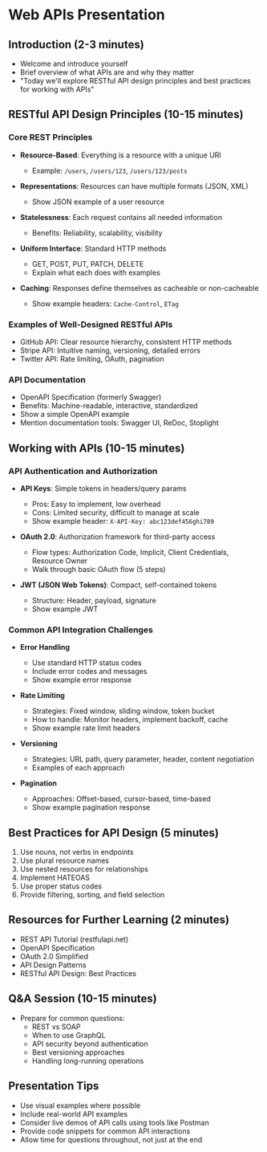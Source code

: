 # Web APIs Presentation

## Introduction (2-3 minutes)
- Welcome and introduce yourself
- Brief overview of what APIs are and why they matter
- "Today we'll explore RESTful API design principles and best practices for working with APIs"

## RESTful API Design Principles (10-15 minutes)

### Core REST Principles
- **Resource-Based**: Everything is a resource with a unique URI
  - Example: `/users`, `/users/123`, `/users/123/posts`
  
- **Representations**: Resources can have multiple formats (JSON, XML)
  - Show JSON example of a user resource

- **Statelessness**: Each request contains all needed information
  - Benefits: Reliability, scalability, visibility

- **Uniform Interface**: Standard HTTP methods
  - GET, POST, PUT, PATCH, DELETE
  - Explain what each does with examples

- **Caching**: Responses define themselves as cacheable or non-cacheable
  - Show example headers: `Cache-Control`, `ETag`

### Examples of Well-Designed RESTful APIs
- GitHub API: Clear resource hierarchy, consistent HTTP methods
- Stripe API: Intuitive naming, versioning, detailed errors
- Twitter API: Rate limiting, OAuth, pagination

### API Documentation
- OpenAPI Specification (formerly Swagger)
- Benefits: Machine-readable, interactive, standardized
- Show a simple OpenAPI example
- Mention documentation tools: Swagger UI, ReDoc, Stoplight

## Working with APIs (10-15 minutes)

### API Authentication and Authorization
- **API Keys**: Simple tokens in headers/query params
  - Pros: Easy to implement, low overhead
  - Cons: Limited security, difficult to manage at scale
  - Show example header: `X-API-Key: abc123def456ghi789`

- **OAuth 2.0**: Authorization framework for third-party access
  - Flow types: Authorization Code, Implicit, Client Credentials, Resource Owner
  - Walk through basic OAuth flow (5 steps)

- **JWT (JSON Web Tokens)**: Compact, self-contained tokens
  - Structure: Header, payload, signature
  - Show example JWT

### Common API Integration Challenges

- **Error Handling**
  - Use standard HTTP status codes
  - Include error codes and messages
  - Show example error response

- **Rate Limiting**
  - Strategies: Fixed window, sliding window, token bucket
  - How to handle: Monitor headers, implement backoff, cache
  - Show example rate limit headers

- **Versioning**
  - Strategies: URL path, query parameter, header, content negotiation
  - Examples of each approach

- **Pagination**
  - Approaches: Offset-based, cursor-based, time-based
  - Show example pagination response

## Best Practices for API Design (5 minutes)
1. Use nouns, not verbs in endpoints
2. Use plural resource names
3. Use nested resources for relationships
4. Implement HATEOAS
5. Use proper status codes
6. Provide filtering, sorting, and field selection

## Resources for Further Learning (2 minutes)
- REST API Tutorial (restfulapi.net)
- OpenAPI Specification
- OAuth 2.0 Simplified
- API Design Patterns
- RESTful API Design: Best Practices

## Q&A Session (10-15 minutes)
- Prepare for common questions:
  - REST vs SOAP
  - When to use GraphQL
  - API security beyond authentication
  - Best versioning approaches
  - Handling long-running operations

## Presentation Tips
- Use visual examples where possible
- Include real-world API examples
- Consider live demos of API calls using tools like Postman
- Provide code snippets for common API interactions
- Allow time for questions throughout, not just at the end
